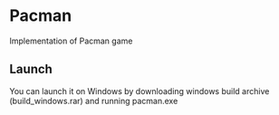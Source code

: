 # Pacman
Implementation of Pacman game

## Launch
You can launch it on Windows by downloading windows build archive (build_windows.rar) and running pacman.exe
